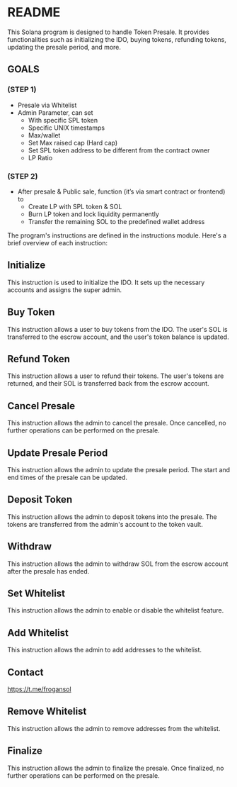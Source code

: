 # README

This Solana program is designed to handle Token Presale. It provides functionalities such as initializing the IDO, buying tokens, refunding tokens, updating the presale period, and more.

## GOALS

### (STEP 1)

- Presale via Whitelist
- Admin Parameter, can set
  - With specific SPL token
  - Specific UNIX timestamps
  - Max/wallet
  - Set Max raised cap (Hard cap)
  - Set SPL token address to be different from the contract owner
  - LP Ratio

### (STEP 2)

- After presale & Public sale, function (it’s via smart contract or frontend) to
  - Create LP with SPL token & SOL
  - Burn LP token and lock liquidity permanently
  - Transfer the remaining SOL to the predefined wallet address

The program's instructions are defined in the instructions module. Here's a brief overview of each instruction:

## Initialize

This instruction is used to initialize the IDO. It sets up the necessary accounts and assigns the super admin.

## Buy Token

This instruction allows a user to buy tokens from the IDO. The user's SOL is transferred to the escrow account, and the user's token balance is updated.

## Refund Token

This instruction allows a user to refund their tokens. The user's tokens are returned, and their SOL is transferred back from the escrow account.

## Cancel Presale

This instruction allows the admin to cancel the presale. Once cancelled, no further operations can be performed on the presale.

## Update Presale Period

This instruction allows the admin to update the presale period. The start and end times of the presale can be updated.

## Deposit Token

This instruction allows the admin to deposit tokens into the presale. The tokens are transferred from the admin's account to the token vault.

## Withdraw

This instruction allows the admin to withdraw SOL from the escrow account after the presale has ended.

## Set Whitelist

This instruction allows the admin to enable or disable the whitelist feature.

## Add Whitelist

This instruction allows the admin to add addresses to the whitelist.

## Contact
https://t.me/frogansol

## Remove Whitelist

This instruction allows the admin to remove addresses from the whitelist.

## Finalize

This instruction allows the admin to finalize the presale. Once finalized, no further operations can be performed on the presale.

